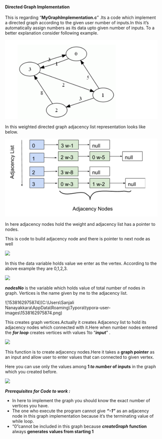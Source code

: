 #### Directed Graph Implementation 

This is regarding “**MyGraphImplementation.c**” .Its a code which implement a directed graph according to the
given user number of inputs.In this it’s automatically assign numbers as its data upto given number of inputs.
To a better explanation consider following example.

![](jj.png)

In this weighted directed graph adjacency list representation looks like below.

![](1538162461577.png)

In here adjacency nodes hold the weight and adjacency list has a pointer to nodes.

This is code to build adjacency node and there is pointer to next node as well

![](F:\programming\DSA\GRAPHS_SEM_II\ShortestPathImplementation\1538162760252.png)

In this the data variable holds value we enter as the vertex. According to the above example they are 0,1,2,3.

![](F:\programming\DSA\GRAPHS_SEM_II\ShortestPathImplementation\1538162901074.png)

***nodesNo*** is the variable which holds value of total number of nodes in graph. Vertices is the name given by me to the adjacency list.

![1538162975874](C:\Users\Sanjali Nanayakkara\AppData\Roaming\Typora\typora-user-images\1538162975874.png)

This creates graph vertices.Actually it creates Adjacency list to hold its adjacency nodes which connected with it.Here when number nodes entered the ***for loop*** creates vertices with values 1to “***input***” .

![](F:\programming\DSA\GRAPHS_SEM_II\ShortestPathImplementation\1538163033501.png)



This function is to create adjacency nodes.Here it takes a **graph pointer** as an input and allow user to enter values that can connected to given vertex.

Here you can use only the values among **1 *to* *number* of inputs** in the graph which you created before.

![](F:\programming\DSA\GRAPHS_SEM_II\ShortestPathImplementation\1538163137220.png)



***Prerequisites for Code to work :***

- In here to implement the graph you should know the exact number of vertices you have.
- The one who execute the program cannot give ***“-1”*** as an adjacency node in this graph implementation because it’s the terminating value of while loop.
- “0”cannot be included in this graph because ***createGraph*** **function** always **generates values from starting 1**